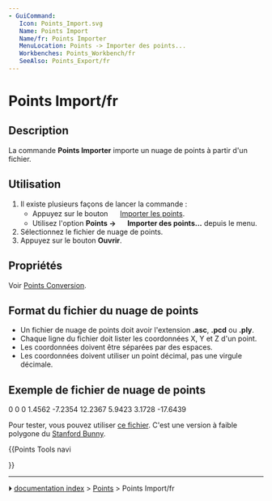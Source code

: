 ```yaml
---
- GuiCommand:
   Icon: Points_Import.svg
   Name: Points Import
   Name/fr: Points Importer
   MenuLocation: Points -> Importer des points...
   Workbenches: Points_Workbench/fr
   SeeAlso: Points_Export/fr
---
```


# Points Import/fr

## Description

La commande **Points Importer** importe un nuage de points à partir d\'un fichier.



## Utilisation

1.  Il existe plusieurs façons de lancer la commande :
    -   Appuyez sur le bouton <img alt="" src=images/Points_Import.svg  style="width:16px;"> [Importer les points](Points_Import/fr.md).
    -   Utilisez l\'option **Points → <img src="images/Points_Import.svg" width=16px> Importer des points...** depuis le menu.
2.  Sélectionnez le fichier de nuage de points.
3.  Appuyez sur le bouton **Ouvrir**.



## Propriétés

Voir [Points Conversion](Points_Convert/fr.md).



## Format du fichier du nuage de points 

-   Un fichier de nuage de points doit avoir l\'extension **.asc**, **.pcd** ou **.ply**.
-   Chaque ligne du fichier doit lister les coordonnées X, Y et Z d\'un point.
-   Les coordonnées doivent être séparées par des espaces.
-   Les coordonnées doivent utiliser un point décimal, pas une virgule décimale.



## Exemple de fichier de nuage de points 

0 0 0
1.4562 -7.2354 12.2367
5.9423 3.1728 -17.6439

Pour tester, vous pouvez utiliser [ce fichier](https://raw.githubusercontent.com/FreeCAD/Examples/master/Point_cloud_ExampleFiles/PointCloud-Data_Stanford-Bunny.asc). C\'est une version à faible polygone du [Stanford Bunny](http://graphics.stanford.edu/data/3Dscanrep/).





{{Points Tools navi

}}



---
⏵ [documentation index](../README.md) > [Points](Points_Workbench.md) > Points Import/fr

